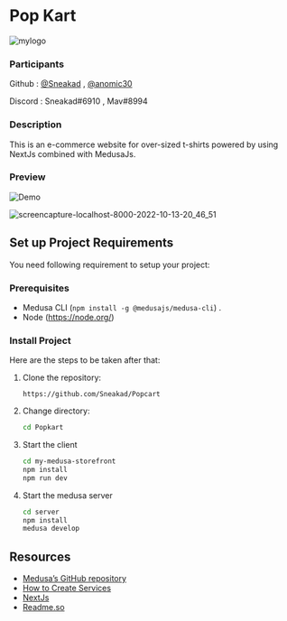 # Pop Kart

![mylogo](https://user-images.githubusercontent.com/72182438/195634269-bdb6020a-160b-4fee-ad75-663f255cc01f.jpg)
### Participants

Github : [@Sneakad](https://github.com/Sneakad) , [@anomic30](https://github.com/anomic30) 

Discord : Sneakad#6910 , Mav#8994

### Description

This is an e-commerce website for over-sized t-shirts powered by using NextJs combined with MedusaJs.

### Preview

![Demo](https://user-images.githubusercontent.com/63467479/195644407-ecdd9da3-9fca-468f-b4b3-cb52022ac82b.gif)

![screencapture-localhost-8000-2022-10-13-20_46_51](https://user-images.githubusercontent.com/72182438/195637906-2a320293-a6fb-4ff5-80a5-28823134cd7d.png)




## Set up Project Requirements

You need following requirement to setup your project:

### Prerequisites

- Medusa CLI (```npm install -g @medusajs/medusa-cli```) .
- Node (https://node.org/)

### Install Project

Here are the steps to be taken after that:


1. Clone the repository:

    ```
    https://github.com/Sneakad/Popcart
    ```

2. Change directory:
    ```bash
    cd Popkart
    ```
3. Start the client
    ```bash
    cd my-medusa-storefront
    npm install
    npm run dev
    ```
4. Start the medusa server
    ```bash
    cd server
    npm install
    medusa develop
    ```

## Resources


- [Medusa’s GitHub repository](https://github.com/medusajs/medusa)
- [How to Create Services](https://docs.medusajs.com/advanced/backend/services/create-service)
- [NextJs](https://nextjs.org/)
- [Readme.so](https://readme.so/editor)